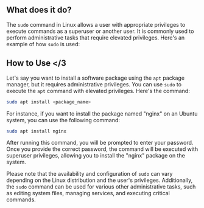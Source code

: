 ## What does it do?
The `sudo` command in Linux allows a user with appropriate privileges to execute commands as a superuser or another user. It is commonly used to perform administrative tasks that require elevated privileges. Here's an example of how `sudo` is used:

## How to Use </3
Let's say you want to install a software package using the `apt` package manager, but it requires administrative privileges. You can use `sudo` to execute the `apt` command with elevated privileges. Here's the command:

```zsh
sudo apt install <package_name> 
```


For instance, if you want to install the package named "nginx" on an Ubuntu system, you can use the following command:

```zsh
sudo apt install nginx 
```

After running this command, you will be prompted to enter your password. Once you provide the correct password, the command will be executed with superuser privileges, allowing you to install the "nginx" package on the system.

Please note that the availability and configuration of `sudo` can vary depending on the Linux distribution and the user's privileges. Additionally, the `sudo` command can be used for various other administrative tasks, such as editing system files, managing services, and executing critical commands.
